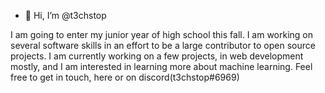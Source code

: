 - 👋 Hi, I’m @t3chstop

I am going to enter my junior year of high school this fall. I am working on several software skills in an effort to be a large contributor to open source projects. I am currently working on a few projects, in web development mostly, and I am interested in learning more about machine learning. Feel free to get in touch, here or on discord(t3chstop#6969)
